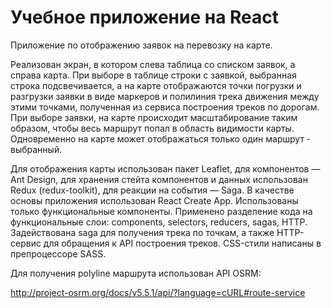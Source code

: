 # Учебное приложение на React

Приложение по отображению заявок на перевозку на карте.

Реализован экран, в котором слева таблица со списком заявок, а справа карта. При выборе в таблице строки с заявкой, выбранная строка подсвечивается, а на карте отображаются точки погрузки и разгрузки заявки в виде маркеров и полилиния трека движения между этими точками, полученная из сервиса построения треков по дорогам. При выборе заявки, на карте происходит масштабирование таким образом, чтобы весь маршрут попал в область видимости карты. Одновременно на карте может отображаться только один маршрут - выбранный.

Для отображения карты использован пакет Leaflet, для компонентов — Ant Design, для хранения стейта компонентов и данных использован Redux (redux-toolkit), для реакции на события — Saga. В качестве основы приложения использован React Create App. Использованы только функциональные компоненты. Применено разделение кода на функциональные слои: components, selectors, reducers, sagas, HTTP. Задействована saga для получения трека по точкам, а также HTTP-сервис для обращения к API построения треков. CSS-стили написаны в препроцессоре SASS.

Для получения polyline маршрута использован API OSRM:

http://project-osrm.org/docs/v5.5.1/api/?language=cURL#route-service